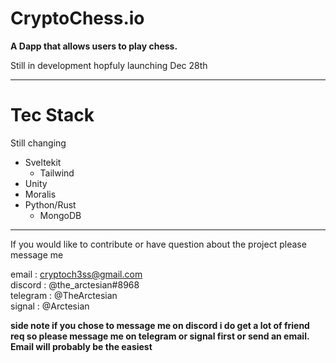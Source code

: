 # CryptoChess.io

**A Dapp that allows users to play chess.**

Still in development hopfuly launching Dec 28th

<hr>

# Tec Stack

Still changing

- Sveltekit
  - Tailwind
- Unity
- Moralis
- Python/Rust
  - MongoDB

<hr>

If you would like to contribute or have question about the project please message me

email : cryptoch3ss@gmail.com <br>
discord : @the_arctesian#8968 <br>
telegram : @TheArctesian <br>
signal : @Arctesian

**side note if you chose to message me on discord i do get a lot of friend req so please message me on telegram or signal first or send an email. Email will probably be the easiest**
